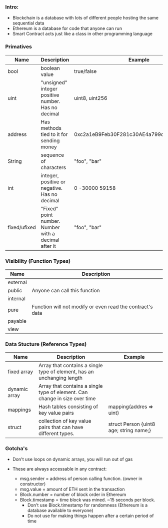 <!-- https://hackmd.io/@1LsqLgZ9SFyvmF1L1suBIw/dapp-dev -->
<!-- https://www.youtube.com/watch?v=UGiA709mQSg -->

### Intro:

- Blockchain is a database with lots of different people hosting the same sequential data
- Ethereum is a database for code that anyone can run
- Smart Contract acts just like a class in other programming language

### Primatives

| Name         | Description                                          | Example                                    |
| ------------ | ---------------------------------------------------- | ------------------------------------------ |
| bool         | boolean value                                        | true/false                                 |
| uint         | "unsigned" integer positive number. Has no decimal   | uint8, uint256                             |
| address      | Has methods tied to it for sending money             | 0xc2a1eB9Feb30F281c30AE4a799dd9D3F49Fc724f |
| String       | sequence of characters                               | "foo", "bar"                               |
| int          | integer, positive or negative. Has no decimal        | 0 -30000 59158                             |
| fixed/ufixed | "Fixed" point number. Number with a decimal after it | "foo", "bar"                               |

### Visibility (Function Types)

| Name     | Description                                               |
| -------- | --------------------------------------------------------- |
| external |                                                           |
| public   | Anyone can call this function                             |
| internal |                                                           |
| pure     | Function will not modify or even read the contract's data |
| payable  |                                                           |
| view     |                                                           |

### Data Stucture (Reference Types)

| Name          | Description                                                                | Example                                 |
| ------------- | -------------------------------------------------------------------------- | --------------------------------------- |
| fixed array   | Array that contains a single type of element, has an unchanging length     |                                         |
| dynamic array | Array that contains a single type of element. Can change in size over time |                                         |
| mappings      | Hash tables consisting of key value pairs                                  | mapping(addres => uint)                 |
| struct        | collection of key value pairs that can have different types.               | struct Person {uint8 age; string name;} |

### Gotcha's

- Don't use loops on dynamic arrays, you will run out of gas

- These are always accessable in any contract:
  - msg.sender = address of person calling function. (owner in constructor)
  - msg.value = amount of ETH sent in the transaction
  - Block.number = number of block order in Ethereum
  - Block.timestamp = time block was mined. ~15 seconds per block.
    - Don't use Block.timestamp for randomness (Ethereum is a database available to everyone)
    - Do not use for making things happen after a certain period of time
